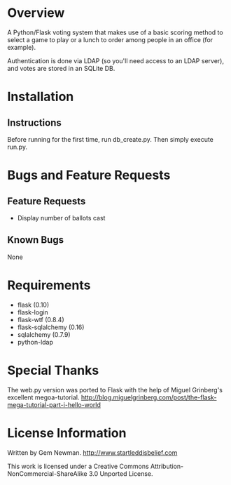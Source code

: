 Overview
========

A Python/Flask voting system that makes use of a basic scoring method to select a game to play or a lunch to order among people in an office (for example).

Authentication is done via LDAP (so you'll need access to an LDAP server), and votes are stored in an SQLite DB.

Installation
============

Instructions
------------

Before running for the first time, run db_create.py. Then simply execute run.py.

Bugs and Feature Requests
=========================

Feature Requests
----------------

* Display number of ballots cast

Known Bugs
----------

None

Requirements
============

* flask (0.10)
* flask-login
* flask-wtf (0.8.4)
* flask-sqlalchemy (0.16)
* sqlalchemy (0.7.9)
* python-ldap

Special Thanks
==============

The web.py version was ported to Flask with the help of Miguel Grinberg's excellent megoa-tutorial.
http://blog.miguelgrinberg.com/post/the-flask-mega-tutorial-part-i-hello-world

License Information
===================

Written by Gem Newman.
http://www.startleddisbelief.com

This work is licensed under a Creative Commons Attribution-NonCommercial-ShareAlike 3.0 Unported License.
